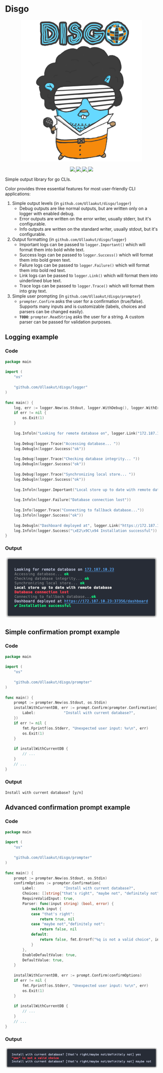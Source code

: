 # Disgo

<p align="center">
    <img width="400px" src="images/logo-with-label-light.png">
</p>
<p align="center">
    <a href="#license">
        <img src="https://img.shields.io/badge/license-MIT-blue.svg?style=flat" />
    </a>
    <a href="https://godoc.org/github.com/Ullaakut/disgo">
        <img src="https://godoc.org/github.com/Ullaakut/disgo?status.svg" />
    </a>
    <a href="https://goreportcard.com/report/github.com/Ullaakut/disgo">
        <img src="https://goreportcard.com/badge/github.com/Ullaakut/disgo" />
    </a>
    <a href="https://github.com/Ullaakut/disgo/releases/latest">
        <img src="https://img.shields.io/github/release/Ullaakut/disgo.svg?style=flat" />
    </a>
</p>

Simple output library for go CLIs.

Color provides three essential features for most user-friendly CLI applications:

1. Simple output levels (in `github.com/Ullaakut/disgo/logger`)
    - Debug outputs are like normal outputs, but are written only on a logger with enabled debug.
    - Error outputs are written on the error writer, usually stderr, but it's configurable.
    - Info outputs are written on the standard writer, usually stdout, but it's configurable.
2. Output formatting (in `github.com/Ullaakut/disgo/logger`)
    - Important logs can be passed to `logger.Important()` which will format them into bold white text.
    - Success logs can be passed to `logger.Success()` which will format them into bold green text.
    - Failure logs can be passed to `logger.Failure()` which will format them into bold red text.
    - Link logs can be passed to `logger.Link()` which will format them into uinderlined blue text.
    - Trace logs can be passed to `logger.Trace()` which will format them into gray text.
3. Simple user prompting (in `github.com/Ullaakut/disgo/prompter`)
    - `prompter.Confirm` asks the user for a confirmation (true/false). Supports many inputs and is customizable (labels, choices and parsers can be changed easily).
    - **`TODO`**: `prompter.ReadString` asks the user for a string. A custom parser can be passed for validation purposes.

## Logging example

### Code

```go
package main

import (
    "os"

    "github.com/Ullaakut/disgo/logger"
)

func main() {
    log, err := logger.New(os.Stdout, logger.WithDebug(), logger.WithErrorOutput(os.Stderr))
    if err != nil {
        os.Exit(1)
    }

    log.Infoln("Looking for remote database on", logger.Link("172.187.10.23"))

    log.Debug(logger.Trace("Accessing database... "))
    log.Debugln(logger.Success("ok"))

    log.Debug(logger.Trace("Checking database integrity... "))
    log.Debugln(logger.Success("ok"))

    log.Debug(logger.Trace("Synchronizing local store... "))
    log.Debugln(logger.Success("ok"))

    log.Infoln(logger.Important("Local store up to date with remote database"))

    log.Infoln(logger.Failure("Database connection lost"))

    log.Info(logger.Trace("Connecting to fallback database..."))
    log.Infoln(logger.Success("ok"))

    log.Debugln("Dashboard deployed at", logger.Link("https://172.187.10.23:37356/dashboard"))
    log.Infoln(logger.Success("\xE2\x9C\x94 Installation successful"))
}
```

### Output

<p align="center">
    <img src="images/simple_logging.png">
</p>

## Simple confirmation prompt example

### Code

```go
package main

import (
    "os"

    "github.com/Ullaakut/disgo/prompter"
)

func main() {
    prompt := prompter.New(os.Stdout, os.Stdin)
    installWithCurrentDB, err := prompt.Confirm(prompter.Confirmation{
        Label:             "Install with current database?",
    })
    if err != nil {
        fmt.Fprintf(os.Stderr, "Unexpected user input: %v\n", err)
        os.Exit(1)
    }

    if installWithCurrentDB {
        // ...
    }
    // ...
}
```

### Output

`Install with current database? [y/n]`

## Advanced confirmation prompt example

### Code

```go
package main

import (
    "os"

    "github.com/Ullaakut/disgo/prompter"
)

func main() {
    prompt := prompter.New(os.Stdout, os.Stdin)
    confirmOptions := prompter.Confirmation{
        Label:             "Install with current database?",
        Choices: []string{"that's right", "maybe not", "definitely not"},
        RequireValidInput: true,
        Parser: func(input string) (bool, error) {
            switch input {
            case "that's right":
                return true, nil
            case "maybe not","definitely not":
                return false, nil
            default:
                return false, fmt.Errorf("%q is not a valid choice", input)
            }
        },
        EnableDefaultValue: true,
        DefaultValue: true,
    }

    installWithCurrentDB, err := prompt.Confirm(confirmOptions)
    if err != nil {
        fmt.Fprintf(os.Stderr, "Unexpected user input: %v\n", err)
        os.Exit(1)
    }

    if installWithCurrentDB {
        // ...
    }
    // ...
}
```

### Output

<p align="center">
    <img src="images/advanced_prompt.png">
</p>
